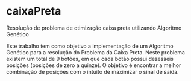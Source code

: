 # caixaPreta
Resolução de problema de otimização caixa preta utilizando Algoritmo Genético

Este trabalho tem como objetivo a implementação de um Algoritmo Genético para a resolução do Problema da Caixa Preta. Neste problema existem um total de 9 botões, em que cada botão possui dezesseis posições (posições de zero a quinze). O objetivo é encontrar a melhor combinação de posições com o intuíto de maximizar o sinal de saída.

